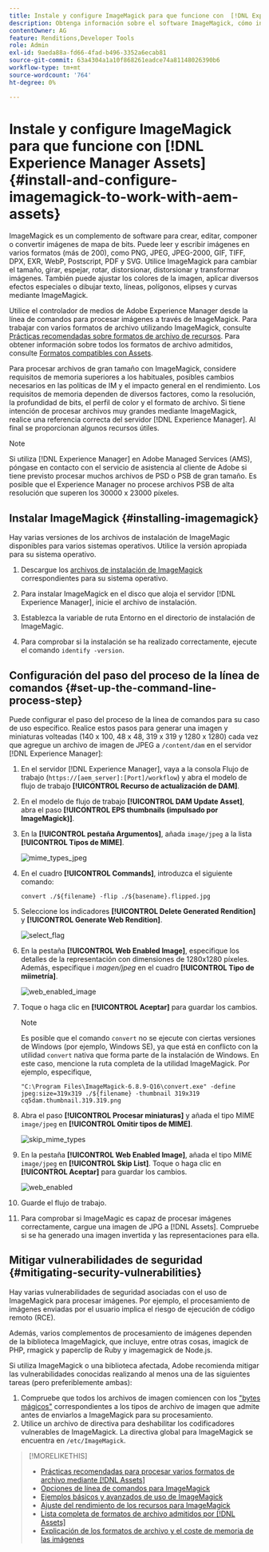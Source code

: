 ```yaml
---
title: Instale y configure ImageMagick para que funcione con  [!DNL Experience Manager] Assets
description: Obtenga información sobre el software ImageMagick, cómo instalarlo, configurar el paso del proceso de la línea de comandos y utilizarlo para editar, componer y generar miniaturas de imágenes.
contentOwner: AG
feature: Renditions,Developer Tools
role: Admin
exl-id: 9aeda88a-fd66-4fad-b496-3352a6ecab81
source-git-commit: 63a4304a1a10f868261eadce74a81148026390b6
workflow-type: tm+mt
source-wordcount: '764'
ht-degree: 0%

---
```


# Instale y configure ImageMagick para que funcione con [!DNL Experience Manager Assets] {#install-and-configure-imagemagick-to-work-with-aem-assets}

ImageMagick es un complemento de software para crear, editar, componer o convertir imágenes de mapa de bits. Puede leer y escribir imágenes en varios formatos (más de 200), como PNG, JPEG, JPEG-2000, GIF, TIFF, DPX, EXR, WebP, Postscript, PDF y SVG. Utilice ImageMagick para cambiar el tamaño, girar, espejar, rotar, distorsionar, distorsionar y transformar imágenes. También puede ajustar los colores de la imagen, aplicar diversos efectos especiales o dibujar texto, líneas, polígonos, elipses y curvas mediante ImageMagick.

Utilice el controlador de medios de Adobe Experience Manager desde la línea de comandos para procesar imágenes a través de ImageMagick. Para trabajar con varios formatos de archivo utilizando ImageMagick, consulte [Prácticas recomendadas sobre formatos de archivo de recursos](assets-file-format-best-practices.md). Para obtener información sobre todos los formatos de archivo admitidos, consulte [Formatos compatibles con Assets](assets-formats.md).

Para procesar archivos de gran tamaño con ImageMagick, considere requisitos de memoria superiores a los habituales, posibles cambios necesarios en las políticas de IM y el impacto general en el rendimiento. Los requisitos de memoria dependen de diversos factores, como la resolución, la profundidad de bits, el perfil de color y el formato de archivo. Si tiene intención de procesar archivos muy grandes mediante ImageMagick, realice una referencia correcta del servidor [!DNL Experience Manager]. Al final se proporcionan algunos recursos útiles.

>[!NOTE]
>
>Si utiliza [!DNL Experience Manager] en Adobe Managed Services (AMS), póngase en contacto con el servicio de asistencia al cliente de Adobe si tiene previsto procesar muchos archivos de PSD o PSB de gran tamaño. Es posible que el Experience Manager no procese archivos PSB de alta resolución que superen los 30000 x 23000 píxeles.

## Instalar ImageMagick {#installing-imagemagick}

Hay varias versiones de los archivos de instalación de ImageMagic disponibles para varios sistemas operativos. Utilice la versión apropiada para su sistema operativo.

1. Descargue los [archivos de instalación de ImageMagick](https://www.imagemagick.org/script/download.php) correspondientes para su sistema operativo.
1. Para instalar ImageMagick en el disco que aloja el servidor [!DNL Experience Manager], inicie el archivo de instalación.

1. Establezca la variable de ruta Entorno en el directorio de instalación de ImageMagic.
1. Para comprobar si la instalación se ha realizado correctamente, ejecute el comando `identify -version`.

## Configuración del paso del proceso de la línea de comandos {#set-up-the-command-line-process-step}

Puede configurar el paso del proceso de la línea de comandos para su caso de uso específico. Realice estos pasos para generar una imagen y miniaturas volteadas (140 x 100, 48 x 48, 319 x 319 y 1280 x 1280) cada vez que agregue un archivo de imagen de JPEG a `/content/dam` en el servidor [!DNL Experience Manager]:

1. En el servidor [!DNL Experience Manager], vaya a la consola Flujo de trabajo (`https://[aem_server]:[Port]/workflow`) y abra el modelo de flujo de trabajo **[!UICONTROL Recurso de actualización de DAM]**.
1. En el modelo de flujo de trabajo **[!UICONTROL DAM Update Asset]**, abra el paso **[!UICONTROL EPS thumbnails (impulsado por ImageMagick)]**.
1. En la **[!UICONTROL pestaña Argumentos]**, añada `image/jpeg` a la lista **[!UICONTROL Tipos de MIME]**.

   ![mime_types_jpeg](assets/mime_types_jpeg.png)

1. En el cuadro **[!UICONTROL Commands]**, introduzca el siguiente comando:

   `convert ./${filename} -flip ./${basename}.flipped.jpg`

1. Seleccione los indicadores **[!UICONTROL Delete Generated Rendition]** y **[!UICONTROL Generate Web Rendition]**.

   ![select_flag](assets/select_flags.png)

1. En la pestaña **[!UICONTROL Web Enabled Image]**, especifique los detalles de la representación con dimensiones de 1280x1280 píxeles. Además, especifique i *magen/jpeg* en el cuadro **[!UICONTROL Tipo de miimetría]**.

   ![web_enabled_image](assets/web_enabled_image.png)

1. Toque o haga clic en **[!UICONTROL Aceptar]** para guardar los cambios.

   >[!NOTE]
   >
   >Es posible que el comando `convert` no se ejecute con ciertas versiones de Windows (por ejemplo, Windows SE), ya que está en conflicto con la utilidad `convert` nativa que forma parte de la instalación de Windows. En este caso, mencione la ruta completa de la utilidad ImageMagick. Por ejemplo, especifique,
   >
   >`"C:\Program Files\ImageMagick-6.8.9-Q16\convert.exe" -define jpeg:size=319x319 ./${filename} -thumbnail 319x319 cq5dam.thumbnail.319.319.png`

1. Abra el paso **[!UICONTROL Procesar miniaturas]** y añada el tipo MIME `image/jpeg` en **[!UICONTROL Omitir tipos de MIME]**.

   ![skip_mime_types](assets/skip_mime_types.png)

1. En la pestaña **[!UICONTROL Web Enabled Image]**, añada el tipo MIME `image/jpeg` en **[!UICONTROL Skip List]**. Toque o haga clic en **[!UICONTROL Aceptar]** para guardar los cambios.

   ![web_enabled](assets/web_enabled.png)

1. Guarde el flujo de trabajo.
1. Para comprobar si ImageMagic es capaz de procesar imágenes correctamente, cargue una imagen de JPG a [!DNL Assets]. Compruebe si se ha generado una imagen invertida y las representaciones para ella.

## Mitigar vulnerabilidades de seguridad {#mitigating-security-vulnerabilities}

Hay varias vulnerabilidades de seguridad asociadas con el uso de ImageMagick para procesar imágenes. Por ejemplo, el procesamiento de imágenes enviadas por el usuario implica el riesgo de ejecución de código remoto (RCE).

Además, varios complementos de procesamiento de imágenes dependen de la biblioteca ImageMagick, que incluye, entre otras cosas, imagick de PHP, rmagick y paperclip de Ruby y imagemagick de Node.js.

Si utiliza ImageMagick o una biblioteca afectada, Adobe recomienda mitigar las vulnerabilidades conocidas realizando al menos una de las siguientes tareas (pero preferiblemente ambas):

1. Compruebe que todos los archivos de imagen comiencen con los [&quot;bytes mágicos&quot;](https://en.wikipedia.org/wiki/List_of_file_signatures) correspondientes a los tipos de archivo de imagen que admite antes de enviarlos a ImageMagick para su procesamiento.
1. Utilice un archivo de directiva para deshabilitar los codificadores vulnerables de ImageMagick. La directiva global para ImageMagick se encuentra en `/etc/ImageMagick`.

>[!MORELIKETHIS]
>
>* [Prácticas recomendadas para procesar varios formatos de archivo mediante [!DNL Assets]](assets-file-format-best-practices.md)
>* [Opciones de línea de comandos para ImageMagick](https://www.imagemagick.org/script/command-line-options.php)
>* [Ejemplos básicos y avanzados de uso de ImageMagick](https://www.imagemagick.org/Usage/)
>* [Ajuste del rendimiento de los recursos para ImageMagick](performance-tuning-guidelines.md)
>* [Lista completa de formatos de archivo admitidos por [!DNL Assets]](assets-formats.md)
>* [Explicación de los formatos de archivo y el coste de memoria de las imágenes](https://www.scantips.com/basics1d.html)

